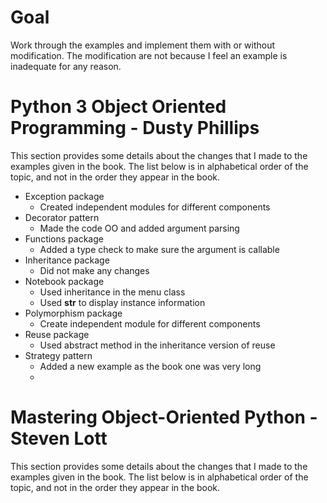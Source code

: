 
# Goal
Work through the examples and implement them with or without modification.
The modification are not because I feel an example is inadequate for any reason.

# Python 3 Object Oriented Programming - Dusty Phillips
This section provides some details about the changes that I made to the examples given in the book.
The list below is in alphabetical order of the topic, and not in the order they appear in the book.
* Exception package
  - Created independent modules for different components
* Decorator pattern
  - Made the code OO and added argument parsing
* Functions package
  - Added a type check to make sure the argument is callable
* Inheritance package
  - Did not make any changes
* Notebook package
  - Used inheritance in the menu class 
  - Used __str__ to display instance information
* Polymorphism package
  - Create independent module for different components
* Reuse package
  - Used abstract method in the inheritance version of reuse
* Strategy pattern 
  - Added a new example as the book one was very long 
  - 
# Mastering Object-Oriented Python - Steven Lott
This section provides some details about the changes that I made to the examples given in the book.
The list below is in alphabetical order of the topic, and not in the order they appear in the book.




  
